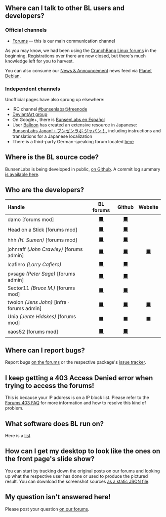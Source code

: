 ## Where can I talk to other BL users and developers?

### Official channels

  * [Forums](https://forums.bunsenlabs.org) -- this is our main communication channel

As you may know, we had been using the [CrunchBang Linux forums](http://crunchbang.org/forums)
in the beginning. Registrations over there are now closed, but there's
much knowledge left for you to harvest.

You can also consume our [News & Announcement](https://forums.bunsenlabs.org/viewforum.php?id=12)
news feed via [Planet Debian](http://planet.debian.org/deriv/).

### Independent channels
  
Unofficial pages have also sprung up elsewhere:

* IRC channel [#bunsenlabs@freenode](irc://chat.freenode.net:6697/#bunsenlabs)
* [DeviantArt group](http://bunsenlabs.deviantart.com/)
* On Google+, there is [BunsenLabs en Español](https://plus.google.com/communities/102155480089831191422)
* User [Balloon](https://forums.bunsenlabs.org/viewtopic.php?pid=8855#p8855) has created an extensive resource in Japanese: [BunsenLabs Japan!・ブンゼンラボ ジャパン！](http://bunsenlabs-jp.jimdo.com/), including instructions and translations for a Japanese localization
* There is a third-party German-speaking forum located [here](https://bunsenlabs-de.lima-city.de/index.php)

## Where is the BL source code?

BunsenLabs is being developed in public, [on Github](https://github.com/BunsenLabs). A commit log summary [is available here](/gitlog.html).

## Who are the developers?

| Handle                                        | BL forums                                               | Github                                                        | Website                           |
|:----------------------------------------------|:-------------------------------------------------------:|:------------------------------------------------------------: |:---------------------------------:|
| damo [forums mod]                             | [⬛ ](https://forums.bunsenlabs.org/profile.php?id=6)   | [⬛ ](https://github.com/capn-damo)                           |                                   |
| Head on a Stick [forums mod]                  | [⬛ ](https://forums.bunsenlabs.org/profile.php?id=74)  | [⬛ ](https://github.com/Head-on-a-Stick/)                    |                                   |
| hhh *(H. Sumen)* [forums mod]                 | [⬛ ](https://forums.bunsenlabs.org/profile.php?id=10)  | [⬛ ](https://github.com/hhhorb)                              |                                   |
| johnraff *(John Crawley)* [forums admin]      | [⬛ ](https://forums.bunsenlabs.org/profile.php?id=7)   | [⬛ ](https://github.com/johnraff)                            | [⬛ ](http://asazuke.com/)        |
| lcafiero *(Larry Cafiero)*                    | [⬛ ](https://forums.bunsenlabs.org/profile.php?id=168) | [⬛ ](https://github.com/lcafiero)                            |                                   |
| pvsage *(Peter Sage)* [forums admin]          | [⬛ ](https://forums.bunsenlabs.org/profile.php?id=39)  | [⬛ ](https://github.com/pvsage)                              |                                   |
| Sector11 *(Bruce M.)* [forums mod]            | [⬛ ](https://forums.bunsenlabs.org/profile.php?id=5)   | [⬛ ](https://github.com/Sector11)                            |                                   |
| twoion *(Jens John)* [infra · forums admin]   | [⬛ ](https://forums.bunsenlabs.org/profile.php?id=2)   | [⬛ ](https://github.com/2ion)                                | [⬛ ](https://2ion.de)            |
| Unia *(Jente Hidskes)* [forums mod]           | [⬛ ](https://forums.bunsenlabs.org/profile.php?id=12)  | [⬛ ](https://github.com/Hjdskes)                             | [⬛ ](https://hjdskes.github.io/) |
| xaos52 [forums mod]                           | [⬛ ](https://forums.bunsenlabs.org/profile.php?id=159) | [⬛ ](https://github.com/xaosfiftytwo)                        |                                   |

## Where can I report bugs?

Report bugs [on the forums](https://forums.bunsenlabs.org/viewforum.php?id=14) or the
respective package's [issue tracker](https://github.com/bunsenlabs).

## I keep getting a 403 Access Denied error when trying to access the forums!

This is because your IP address is on a IP block list. Please refer to
the [Forums 403 FAQ](https://www.bunsenlabs.org/forums403.html) for more
information and how to resolve this kind of problem.

## What software does BL run on?

Here is a [list](/stuffweuse.html).

## How can I get my desktop to look like the ones on the front page's slide show?

You can start by tracking down the original posts on our forums and
looking up what the respective user has done or used to produce the
pictured result. You can download the screenshot sources
[as a static JSON file](https://www.bunsenlabs.org/gallery.json).

## My question isn't answered here!

Please post your question [on our forums](https://forums.bunsenlabs.org).

